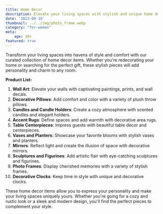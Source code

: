 ```yaml
---
title: Home Decor
description: Elevate your living spaces with stylish and unique home decor items.
date: '2023-09-19'
thumbnail: ../../img/photo_frame.webp
category: "for-women"
meta:
    age: 18+
featured: true
---
```

Transform your living spaces into havens of style and comfort with our curated collection of home decor items. Whether you're redecorating your home or searching for the perfect gift, these stylish pieces will add personality and charm to any room.

**Product List:**
1. **Wall Art**: Elevate your walls with captivating paintings, prints, and wall decals.
2. **Decorative Pillows**: Add comfort and color with a variety of plush throw pillows.
3. **Candles and Candle Holders**: Create a cozy atmosphere with scented candles and elegant holders.
4. **Accent Rugs**: Define spaces and add warmth with decorative area rugs.
5. **Table Centerpieces**: Impress guests with beautiful table decor and centerpieces.
6. **Vases and Planters**: Showcase your favorite blooms with stylish vases and planters.
7. **Mirrors**: Reflect light and create the illusion of space with decorative mirrors.
8. **Sculptures and Figurines**: Add artistic flair with eye-catching sculptures and figurines.
9. **Photo Frames**: Display cherished memories with a variety of stylish frames.
10. **Decorative Clocks**: Keep time in style with unique and decorative clocks.

These home decor items allow you to express your personality and make your living spaces uniquely yours. Whether you're going for a cozy and rustic look or a sleek and modern design, you'll find the perfect pieces to complement your style.
